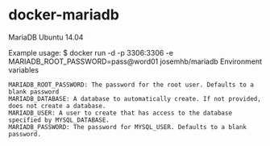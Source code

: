 # docker-mariadb
MariaDB Ubuntu 14.04

Example usage:
$ docker run -d -p 3306:3306 -e MARIADB_ROOT_PASSWORD=pass@word01 josemhb/mariadb
Environment variables

    MARIADB_ROOT_PASSWORD: The password for the root user. Defaults to a blank password
    MARIADB_DATABASE: A database to automatically create. If not provided, does not create a database.
    MARIADB_USER: A user to create that has access to the database specified by MYSQL_DATABASE.
    MARIADB_PASSWORD: The password for MYSQL_USER. Defaults to a blank password.


